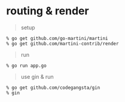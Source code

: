 # routing & render

> setup

```
% go get github.com/go-martini/martini
% go get github.com/martini-contrib/render
```

> run

```
% go run app.go
```

> use gin & run

```
% go get github.com/codegangsta/gin
% gin
```
